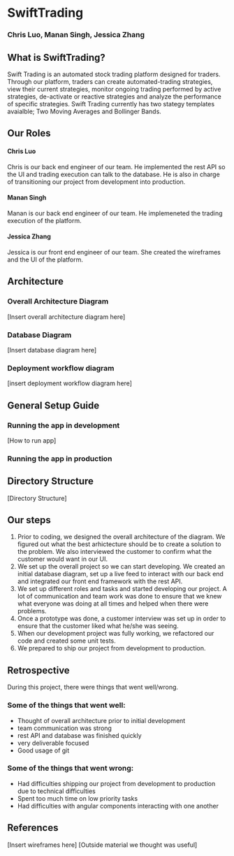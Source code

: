 # SwiftTrading
### Chris Luo, Manan Singh, Jessica Zhang

## What is SwiftTrading?

Swift Trading is an automated stock trading platform designed for traders. Through our platform, traders can create automated-trading strategies, view their current strategies, monitor ongoing trading performed by active strategies, de-activate or reactive strategies and analyze the performance of specific strategies. Swift Trading currently has two stategy templates avaialble; Two Moving Averages and Bollinger Bands. 

## Our Roles
#### Chris Luo
Chris is our back end engineer of our team. He implemented the rest API so the UI and trading execution can talk to the database. He is also in charge of transitioning our project from development into production. 
#### Manan Singh
Manan is our back end engineer of our team. He implemeneted the trading execution of the platform. 
#### Jessica Zhang
Jessica is our front end engineer of our team. She created the wireframes and the UI of the platform. 

## Architecture
### Overall Architecture Diagram 
[Insert overall architecture diagram here]
### Database Diagram 
[Insert database diagram here]
### Deployment workflow diagram
[insert deployment workflow diagram here]

## General Setup Guide
### Running the app in development
[How to run app]
### Running the app in production

## Directory Structure
[Directory Structure]

## Our steps
1. Prior to coding, we designed the overall architecture of the diagram. We figured out what the best arhictecture should be to create a solution to the problem. We also interviewed the customer to confirm what the customer would want in our UI. 
2. We set up the overall project so we can start developing. We created an initial database diagram, set up a live feed to interact with our back end and integrated our front end framework with the rest API. 
3. We set up different roles and tasks and started developing our project. A lot of communication and team work was done to ensure that we knew what everyone was doing at all times and helped when there were problems.  
4. Once a prototype was done, a customer interview was set up in order to ensure that the customer liked what he/she was seeing. 
5. When our development project was fully working, we refactored our code and created some unit tests. 
6. We prepared to ship our project from development to production. 

## Retrospective
During this project, there were things that went well/wrong. 
### Some of the things that went well:
- Thought of overall architecture prior to initial development
- team communication was strong
- rest API and database was finished quickly
- very deliverable focused
- Good usage of git 
### Some of the things that went wrong:
- Had difficulties shipping our project from development to production due to technical difficulties
- Spent too much time on low priority tasks
- Had difficulties with angular components interacting with one another 
## References
[Insert wireframes here]
[Outside material we thought was useful]
